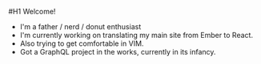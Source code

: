 #H1 Welcome!

 - I'm a father / nerd / donut enthusiast
 - I'm currently working on translating my main site from Ember to React.
 - Also trying to get comfortable in VIM.
 - Got a GraphQL project in the works, currently in its infancy.

<!--
**magicrobots/magicrobots** is a ✨ _special_ ✨ repository because its `README.md` (this file) appears on your GitHub profile.

Here are some ideas to get you started:

- 🔭 I’m currently working on ...
- 🌱 I’m currently learning ...
- 👯 I’m looking to collaborate on ...
- 🤔 I’m looking for help with ...
- 💬 Ask me about ...
- 📫 How to reach me: ...
- 😄 Pronouns: ...
- ⚡ Fun fact: ...
-->
